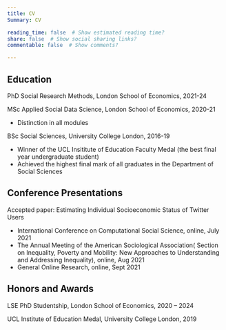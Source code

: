 ```yaml
---
title: CV
Summary: CV

reading_time: false  # Show estimated reading time?
share: false  # Show social sharing links?
commentable: false  # Show comments?

---
```




## **Education**

PhD Social Research Methods, London School of Economics, 2021-24

MSc Applied Social Data Science, London School of Economics, 2020-21

- Distinction in all modules

BSc Social Sciences, University College London, 2016-19

- Winner of the UCL Insititute of Education Faculty Medal (the best final year undergraduate student)
- Achieved the highest final mark of all graduates in the Department of Social Sciences



## **Conference Presentations**

Accepted paper: Estimating Individual Socioeconomic Status of Twitter Users

- International Conference on Computational Social Science, online, July 2021
- The Annual Meeting of the American Sociological Association( Section on Inequality, Poverty and Mobility: New Approaches to Understanding and Addressing Inequality), online, Aug 2021
- General Online Research, online, Sept 2021



## **Honors and Awards**

LSE PhD Studentship, London School of Economics, 2020 – 2024

UCL Institute of Education Medal, University College London, 2019





